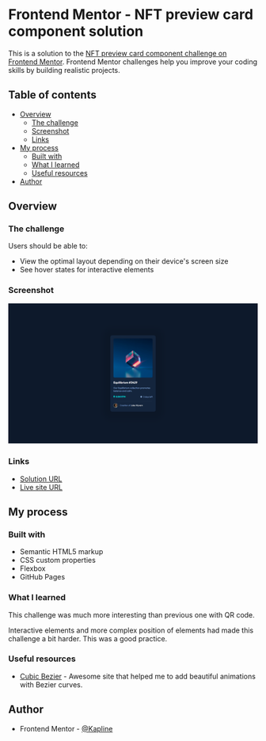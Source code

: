 # Frontend Mentor - NFT preview card component solution

This is a solution to the [NFT preview card component challenge on Frontend Mentor](https://www.frontendmentor.io/challenges/nft-preview-card-component-SbdUL_w0U). Frontend Mentor challenges help you improve your coding skills by building realistic projects. 

## Table of contents

- [Overview](#overview)
  - [The challenge](#the-challenge)
  - [Screenshot](#screenshot)
  - [Links](#links)
- [My process](#my-process)
  - [Built with](#built-with)
  - [What I learned](#what-i-learned)
  - [Useful resources](#useful-resources)
- [Author](#author)

## Overview

### The challenge

Users should be able to:

- View the optimal layout depending on their device's screen size
- See hover states for interactive elements

### Screenshot

![](./images/screenshot.png)

### Links

- [Solution URL](https://www.frontendmentor.io/solutions/flexbox-nft-card-component-ewl0xkoMAP)
- [Live site URL](http://kapline.me/nft-preview-card-component-main/)

## My process

### Built with

- Semantic HTML5 markup
- CSS custom properties
- Flexbox
- GitHub Pages

### What I learned

This challenge was much more interesting than previous one with QR code.

Interactive elements and more complex position of elements had made this challenge a bit harder. This was a good practice.

### Useful resources

- [Cubic Bezier](https://cubic-bezier.com/) - Awesome site that helped me to add beautiful animations with Bezier curves.

## Author

- Frontend Mentor - [@Kapline](https://www.frontendmentor.io/profile/TrueKapline)